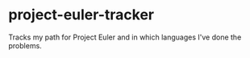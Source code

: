 # project-euler-tracker
Tracks my path for Project Euler and in which languages I've done the problems.
